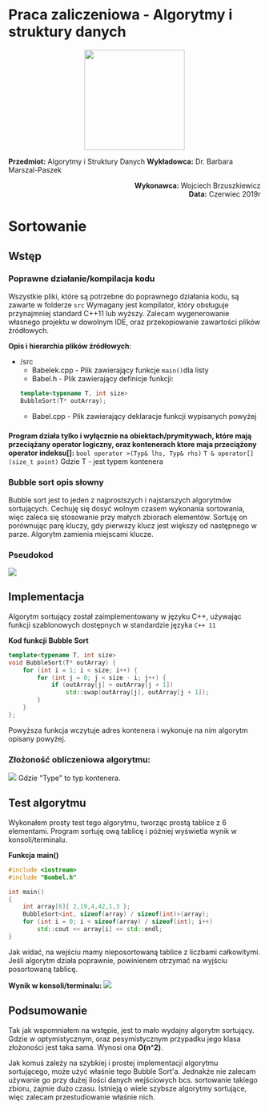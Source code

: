 ﻿


# Praca zaliczeniowa - Algorytmy i struktury danych
<p align="center">
<img width="200" height="200" src="http://ict-silesia.pl/wp-content/uploads/2015/01/logo_wst_duze-e1421407661991.png">
</p>

**Przedmiot:** Algorytmy i Struktury Danych
**Wykładowca:** Dr. Barbara Marszal-Paszek
<p align="right">
<b>Wykonawca: </b> Wojciech Brzuszkiewicz <br>
<b>Data:</b> Czerwiec 2019r
</p>

# Sortowanie 

## Wstęp
### Poprawne działanie/kompilacja kodu
Wszystkie pliki, które są potrzebne do poprawnego działania kodu, są zawarte w folderze `src`
Wymagany jest kompilator, który obsługuje przynajmniej standard C++11 lub wyższy.
Zalecam wygenerowanie własnego projektu w dowolnym IDE, oraz przekopiowanie zawartości plików źródłowych.

**Opis i hierarchia plików źródłowych**:
- /src
	- Babelek.cpp - Plik zawierający funkcje `main()`dla listy
	- Babel.h - Plik zawierający definicje funkcji:
	```cpp
	template<typename T, int size>
	BubbleSort(T* outArray);
	```
	- Babel.cpp - Plik zawierający deklaracje funkcji wypisanych powyżej
###
**Program działa tylko i wyłącznie na obiektach/prymitywach, które mają przeciążany operator logiczny, oraz kontenerach ktore maja przeciążony operator indeksu[]:**
`bool operator >(Typ& lhs, Typ& rhs)`
`T & operator[](size_t point)`
Gdzie T - jest typem kontenera

### Bubble sort opis słowny
Bubble sort jest to jeden z najprostszych i najstarszych algorytmów sortujących. Cechuję się dosyć wolnym czasem wykonania sortowania, więc zaleca się stosowanie przy małych zbiorach elementów. Sortuję on porównując parę kluczy, gdy pierwszy klucz jest większy od następnego w parze. Algorytm zamienia miejscami klucze.

### Pseudokod <br>
![](https://i.imgur.com/rsw9HSq.png)

## Implementacja
Algorytm sortujący został zaimplementowany w języku C++, używając funkcji szablonowych dostępnych w standardzie języka `C++ 11`

**Kod funkcji Bubble Sort**
```cpp
template<typename T, int size>
void BubbleSort(T* outArray) {
	for (int i = 1; i < size; i++) {
		for (int j = 0; j < size - i; j++) {
			if (outArray[j] > outArray[j + 1])
				std::swap(outArray[j], outArray[j + 1]);
		}
	}
};
```
Powyższa funkcja wczytuje adres kontenera i wykonuje na nim algorytm opisany powyżej.

### Złożoność obliczeniowa algorytmu:
![](https://i.imgur.com/RKqidjv.png)
Gdzie "Type" to typ kontenera.

## Test algorytmu
Wykonałem prosty test tego algorytmu, tworząc prostą tablice z 6 elementami. Program sortuję ową tablicę i później wyświetla wynik w konsoli/terminalu.

**Funkcja main()**
```cpp
#include <iostream>
#include "Bombel.h"

int main()
{
	int array[6]{ 2,19,4,42,1,3 };
	BubbleSort<int, sizeof(array) / sizeof(int)>(array);
	for (int i = 0; i < sizeof(array) / sizeof(int); i++)
		std::cout << array[i] << std::endl;
}
```
Jak widać, na wejściu mamy nieposortowaną tablice z liczbami całkowitymi. Jeśli algorytm działa poprawnie, powinienem otrzymać na wyjściu posortowaną tablicę.

**Wynik w konsoli/terminalu:**
![](https://i.imgur.com/zNGXD9A.png)

## Podsumowanie
Tak jak wspomniałem na wstępie, jest to mało wydajny algorytm sortujący. Gdzie w optymistycznym, oraz pesymistycznym przypadku jego klasa złożoności jest taka sama.
Wynosi ona **O(n^2)**.

Jak komuś zależy na szybkiej i prostej implementacji algorytmu sortującego, może użyć właśnie tego Bubble Sort'a. Jednakże nie zalecam używanie go przy dużej ilości danych wejściowych bcs. sortowanie takiego zbioru, zajmie dużo czasu. Istnieją o wiele szybsze algorytmy sortujące, więc zalecam przestudiowanie właśnie nich.
